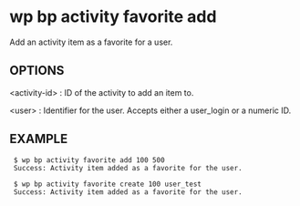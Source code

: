 # wp bp activity favorite add

Add an activity item as a favorite for a user.

## OPTIONS

&lt;activity-id&gt;
: ID of the activity to add an item to.

&lt;user&gt;
: Identifier for the user. Accepts either a user_login or a numeric ID.

## EXAMPLE

     $ wp bp activity favorite add 100 500
     Success: Activity item added as a favorite for the user.

     $ wp bp activity favorite create 100 user_test
     Success: Activity item added as a favorite for the user.
